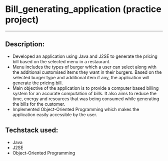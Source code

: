 # Bill_generating_application (practice project)

<hr/>

<h2 align="left">Description:</h2>
<ul>
<li align="left">Developed an application using Java and J2SE to generate the pricing bill based on the selected menu in a restaurant.</li>
<li align="left">Menu includes the types of burger which a user can select along with the additional customised items they want in their burgers. Based on the selected burger type and additional item if any, the application will generate the pricing bill.</li>
<li align="left">Main objective of the application is to provide a computer based billing system for an accurate computation of bills. It also aims to reduce the time, energy and resources that was being consumed while generating the bills for the customer.</li>
<li align="left">Implemented Object-Oriented Programming which makes the application easily accessible by the user.</li>
</ul>

<h2 align="left">Techstack used:</h2>
<ul>
<li align="left">Java</li>
<li align="left">J2SE</li>
<li align="left">Object-Oriented Programming</li>
</ul>







